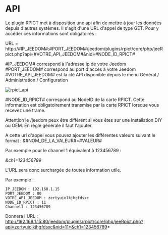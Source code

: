 API
===
Le plugin RPICT met à disposition une api afin de mettre à jour les données depuis d'autres systèmes.
Il s'agit d'une URL d'appel de type GET.
Pour y accéder ces informations sont obligatoires :

URL = http://#IP_JEEDOM#:#PORT_JEEDOM#/jeedom/plugins/rpict/core/php/jeeRpict.php?api=#VOTRE_API_JEEDOM#&nid=#NODE_ID_RPICT#

 #IP_JEEDOM# correspond à l'adresse ip de votre Jeedom
 #PORT_JEEDOM# correspond au port d'accès à votre Jeedom
 #VOTRE_API_JEEDOM# est la clé API disponible depuis le menu Général / Administration / Configuration

 ![rpict_api](../images/teleinformation_api_menu1.png)

 #NODE_ID_RPICT# correspond au NodeID de la carte RPICT. Cette information est obligatoirement transmise par la carte RPICT lorsque vous recevez une trame.

Attention le /jeedom peux être différent si vous êtes sur une installation DIY ou OEM. En règle générale il faut l'ajouter.

A cette url d'appel vous pouvez ajouter les différentes valeurs suivant le format : &#NOM_DE_LA_VALEUR#=#VALEUR#

Par exemple pour le channel 1 équivalent à 123456789 :

*&ch1=123456789*

L'URL sera donc surchargée de toutes information utile.

Par exemple :

    IP_JEEDOM : 192.168.1.15
    PORT_JEEDOM : 80
    VOTRE_API_JEEDOM : zertyuiolkjhgfdsxc
    NODE_ID_RPICT : 11
    Channel1 : 123456789

Donnera l'URL : http://192.168.1.15:80/jeedom/plugins/rpict/core/php/jeeRpict.php?api=zertyuiolkjhgfdsxc&nid=11*&ch1=123456789*
